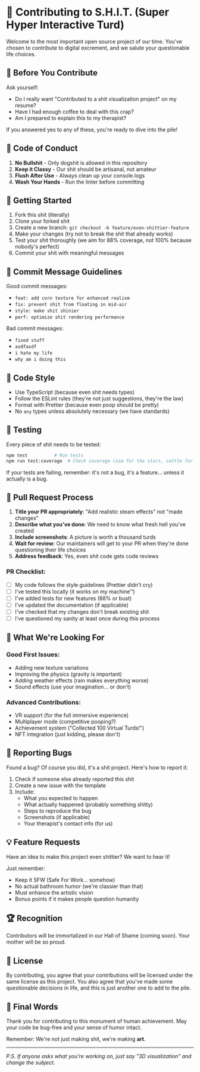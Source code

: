 # 💩 Contributing to S.H.I.T. (Super Hyper Interactive Turd)

Welcome to the most important open source project of our time. You've chosen to contribute to digital excrement, and we salute your questionable life choices.

## 🚽 Before You Contribute

Ask yourself:
- Do I really want "Contributed to a shit visualization project" on my resume?
- Have I had enough coffee to deal with this crap?
- Am I prepared to explain this to my therapist?

If you answered yes to any of these, you're ready to dive into the pile!

## 🧻 Code of Conduct

1. **No Bullshit** - Only dogshit is allowed in this repository
2. **Keep it Classy** - Our shit should be artisanal, not amateur
3. **Flush After Use** - Always clean up your console.logs
4. **Wash Your Hands** - Run the linter before committing

## 💨 Getting Started

1. Fork this shit (literally)
2. Clone your forked shit
3. Create a new branch: `git checkout -b feature/even-shittier-feature`
4. Make your changes (try not to break the shit that already works)
5. Test your shit thoroughly (we aim for 88% coverage, not 100% because nobody's perfect)
6. Commit your shit with meaningful messages

## 📝 Commit Message Guidelines

Good commit messages:
- `feat: add corn texture for enhanced realism`
- `fix: prevent shit from floating in mid-air`
- `style: make shit shinier`
- `perf: optimize shit rendering performance`

Bad commit messages:
- `fixed stuff`
- `asdfasdf`
- `i hate my life`
- `why am i doing this`

## 🎨 Code Style

- Use TypeScript (because even shit needs types)
- Follow the ESLint rules (they're not just suggestions, they're the law)
- Format with Prettier (because even poop should be pretty)
- No `any` types unless absolutely necessary (we have standards)

## 🧪 Testing

Every piece of shit needs to be tested:
```bash
npm test          # Run tests
npm run test:coverage  # Check coverage (aim for the stars, settle for 88%)
```

If your tests are failing, remember: it's not a bug, it's a feature... unless it actually is a bug.

## 🚀 Pull Request Process

1. **Title your PR appropriately**: "Add realistic steam effects" not "made changes"
2. **Describe what you've done**: We need to know what fresh hell you've created
3. **Include screenshots**: A picture is worth a thousand turds
4. **Wait for review**: Our maintainers will get to your PR when they're done questioning their life choices
5. **Address feedback**: Yes, even shit code gets code reviews

### PR Checklist:
- [ ] My code follows the style guidelines (Prettier didn't cry)
- [ ] I've tested this locally (it works on my machine™)
- [ ] I've added tests for new features (88% or bust)
- [ ] I've updated the documentation (if applicable)
- [ ] I've checked that my changes don't break existing shit
- [ ] I've questioned my sanity at least once during this process

## 🎯 What We're Looking For

### Good First Issues:
- Adding new texture variations
- Improving the physics (gravity is important)
- Adding weather effects (rain makes everything worse)
- Sound effects (use your imagination... or don't)

### Advanced Contributions:
- VR support (for the full immersive experience)
- Multiplayer mode (competitive pooping?)
- Achievement system ("Collected 100 Virtual Turds!")
- NFT integration (just kidding, please don't)

## 🐛 Reporting Bugs

Found a bug? Of course you did, it's a shit project. Here's how to report it:

1. Check if someone else already reported this shit
2. Create a new issue with the template
3. Include:
   - What you expected to happen
   - What actually happened (probably something shitty)
   - Steps to reproduce the bug
   - Screenshots (if applicable)
   - Your therapist's contact info (for us)

## 💡 Feature Requests

Have an idea to make this project even shittier? We want to hear it!

Just remember:
- Keep it SFW (Safe For Work... somehow)
- No actual bathroom humor (we're classier than that)
- Must enhance the artistic vision
- Bonus points if it makes people question humanity

## 🏆 Recognition

Contributors will be immortalized in our Hall of Shame (coming soon). Your mother will be so proud.

## 📜 License

By contributing, you agree that your contributions will be licensed under the same license as this project. You also agree that you've made some questionable decisions in life, and this is just another one to add to the pile.

## 🙏 Final Words

Thank you for contributing to this monument of human achievement. May your code be bug-free and your sense of humor intact.

Remember: We're not just making shit, we're making **art**.

---

*P.S. If anyone asks what you're working on, just say "3D visualization" and change the subject.*